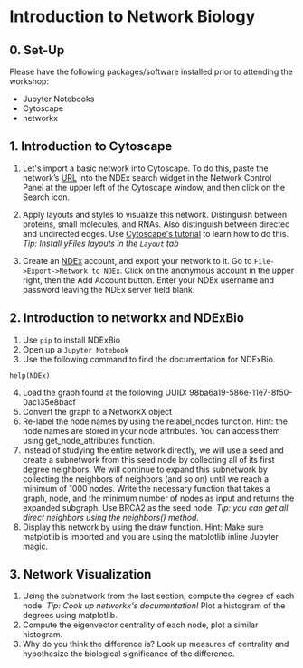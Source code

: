 # Introduction to Network Biology

## 0. Set-Up
Please have the following packages/software installed prior to attending the workshop:

* Jupyter Notebooks
* Cytoscape
* networkx

## 1. Introduction to Cytoscape

1. Let's import a basic network into Cytoscape.  To do this, paste the network’s
[URL](http://www.ndexbio.org/#/network/2b2e62ef-392a-11e8-8695-0ac135e8bacf?accesskey=0c7ae1bef2ce580dd23584d532304fe6756ebc8aa2d86c121df8dca31a04cc2a) into the NDEx search widget in the Network Control Panel at the upper left of the Cytoscape window, and
then click on the Search icon.

2. Apply layouts and styles to visualize this network. Distinguish between proteins, small molecules, and RNAs. Also distinguish between directed and undirected edges. Use [Cytoscape's tutorial](https://cytoscape.github.io/cytoscape-tutorials/protocols/modules/mapping-data/#/) to learn how to do this. *Tip: Install yFiles layouts in the `Layout` tab*

3. Create an [NDEx](http://www.home.ndexbio.org/create-an-ndex-account/) account, and export your network to it. Go to `File->Export->Network to NDEx`. Click on the anonymous account in the upper right, then the Add Account button. Enter your NDEx username and password leaving the NDEx server field blank. 

## 2. Introduction to networkx and NDExBio

1. Use `pip` to install NDExBio
2. Open up a `Jupyter Notebook`
3. Use the following command to find the documentation for NDExBio.
```
help(NDEx)
```
4. Load the graph found at the following UUID: 98ba6a19-586e-11e7-8f50-0ac135e8bacf
5. Convert the graph to a NetworkX object
6. Re-label the node names by using the relabel_nodes function. Hint: the node names are stored in your node attributes. You can access them using get_node_attributes function.
7. Instead of studying the entire network directly, we will use a seed and create a subnetwork from this seed node by collecting all of its first degree neighbors. We will continue to expand this subnetwork by collecting the neighbors of neighbors (and so on) until we reach a minimum of 1000 nodes. Write the necessary function that takes a graph, node, and the minimum number of nodes as input and returns the expanded subgraph. Use BRCA2 as the seed node. *Tip: you can get all direct neighbors using the neighbors() method.*
8. Display this network by using the draw function. Hint: Make sure matplotlib is imported and you are using the matplotlib inline Jupyter magic.

## 3. Network Visualization

1. Using the subnetwork from the last section, compute the degree of each node. *Tip: Cook up networkx's documentation!* Plot a histogram of the degrees using matplotlib.
2. Compute the eigenvector centrality of each node, plot a similar histogram.
3. Why do you think the difference is? Look up measures of centrality and hypothesize the biological significance of the difference.


